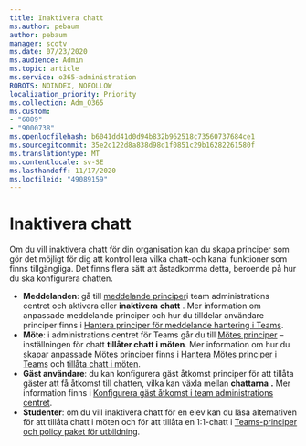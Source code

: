 ```yaml
---
title: Inaktivera chatt
ms.author: pebaum
author: pebaum
manager: scotv
ms.date: 07/23/2020
ms.audience: Admin
ms.topic: article
ms.service: o365-administration
ROBOTS: NOINDEX, NOFOLLOW
localization_priority: Priority
ms.collection: Adm_O365
ms.custom:
- "6889"
- "9000738"
ms.openlocfilehash: b6041dd41d0d94b832b962518c73560737684ce1
ms.sourcegitcommit: 35e2c122d8a838d98d1f0851c29b16282261580f
ms.translationtype: MT
ms.contentlocale: sv-SE
ms.lasthandoff: 11/17/2020
ms.locfileid: "49089159"
---
```

# <a name="disable-chat"></a>Inaktivera chatt

Om du vill inaktivera chatt för din organisation kan du skapa principer som gör det möjligt för dig att kontrol lera vilka chatt-och kanal funktioner som finns tillgängliga. Det finns flera sätt att åstadkomma detta, beroende på hur du ska konfigurera chatten.

- **Meddelanden**: gå till [meddelande principer](https://admin.teams.microsoft.com/)i team administrations centret och aktivera eller **inaktivera** **chatt** . Mer information om anpassade meddelande principer och hur du tilldelar användare principer finns i [Hantera principer för meddelande hantering i Teams](https://docs.microsoft.com/microsoftteams/messaging-policies-in-teams).
- **Möte**: i administrations centret för Teams går du till [Mötes principer](https://admin.teams.microsoft.com/) – inställningen för chatt **tillåter chatt i möten**. Mer information om hur du skapar anpassade Mötes principer finns i [Hantera Mötes principer i Teams](https://docs.microsoft.com/microsoftteams/meeting-policies-in-teams) och [tillåta chatt i möten](https://docs.microsoft.com/microsoftteams/meeting-policies-in-teams#allow-chat-in-meetings).
- **Gäst användare**: du kan konfigurera gäst åtkomst principer för att tillåta gäster att få åtkomst till chatten, vilka kan växla mellan **chattarna** **.** Mer information finns i [Konfigurera gäst åtkomst i team administrations centret](https://docs.microsoft.com/microsoftteams/set-up-guests#configure-guest-access-in-the-teams-admin-center).
- **Studenter**: om du vill inaktivera chatt för en elev kan du läsa alternativen för att tillåta chatt i möten och för att tillåta en 1:1-chatt i [Teams-principer och policy paket för utbildning](https://docs.microsoft.com/microsoftteams/policy-packages-edu).





